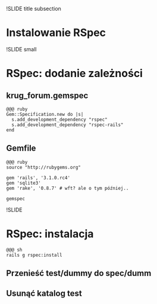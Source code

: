 !SLIDE title subsection
# Instalowanie RSpec #

!SLIDE small
# RSpec: dodanie zależności #

## krug_forum.gemspec

    @@@ ruby
    Gem::Specification.new do |s|
      s.add_development_dependency "rspec"
      s.add_development_dependency "rspec-rails"
    end

## Gemfile

    @@@ ruby
    source "http://rubygems.org"

    gem 'rails', '3.1.0.rc4'
    gem 'sqlite3'
    gem 'rake', '0.8.7' # wft? ale o tym później..

    gemspec

!SLIDE
# RSpec: instalacja #

    @@@ sh
    rails g rspec:install

## Przenieść test/dummy do spec/dumm
## Usunąć katalog test

